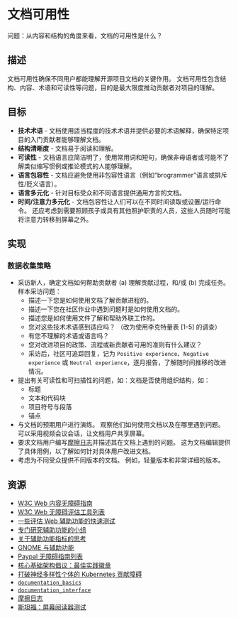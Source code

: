 # 文档可用性

问题：从内容和结构的角度来看，文档的可用性是什么？


## 描述

文档可用性确保不同用户都能理解开源项目文档的关键作用。 文档可用性包含结构、内容、术语和可读性等问题，目的是最大限度推动贡献者对项目的理解。


## 目标
* **技术术语** - 文档使用适当程度的技术术语并提供必要的术语解释，确保特定项目的入门贡献者能够理解文档。
* **结构清晰度** - 文档易于阅读和理解。
* **可读性** - 文档语言应简洁明了，使用常用词和短句，确保非母语者或可能不了解类似缩写惯例或推论模式的人能够理解。
* **语言包容性** - 文档应避免使用非包容性语言（例如“brogrammer”语言或排斥性/贬义语言）。
* **语言多元化** - 针对目标受众和不同语言提供通用方言的文档。
* **时间/注意力多元化** - 文档包容性让人们可以在不同时间读取或设置/运行命令。 还应考虑到需要照顾孩子或具有其他照护职责的人员，这些人员随时可能将注意力转移到屏幕之外。

## 实现

### 数据收集策略

* 采访新人，确定文档如何帮助贡献者 (a) 理解贡献过程，和/或 (b) 完成任务。 样本采访问题：
  * 描述一下您是如何使用文档了解贡献进程的。
  * 描述一下您在社区作业中遇到问题时是如何使用文档的。
  * 描述您是如何使用文件了解和帮助外联工作的。
  * 您对这些技术术语感到适应吗？ （改为使用李克特量表 [1-5] 的调查）
  * 有您不理解的术语或语言吗？
  * 您对改进项目的政策、流程或新贡献者可用的准则有什么建议？
  * 采访后，社区可追踪回复，记为 `Positive experience`、`Negative experience` 或 `Neutral experience`，逐月报告，了解随时间推移的改进情况。
* 提出有关可读性和可扫描性的问题，如：文档是否使用组织结构，如：
  * 标题
  * 文本和代码块
  * 项目符号与段落
  * 锚点
* 与文档的预期用户进行演练。 观察他们如何使用文档以及在哪里遇到问题。 可以采用视频会议会话，让文档用户共享屏幕。
* 要求文档用户编写[摩擦日志](https://devrel.net/developer-experience/an-introduction-to-friction-logging)并描述其在文档上遇到的问题。 这为文档编辑提供了具体用例，以了解如何针对具体用户改进文档。
* 考虑为不同受众提供不同版本的文档。 例如，轻量版本和非常详细的版本。



## 资源

* [W3C Web 内容无障碍指南](https://www.w3.org/WAI/standards-guidelines/wcag/)
* [W3C Web 无障碍评估工具列表](https://www.w3.org/WAI/ER/tools/)
* [一些评估 Web 辅助功能的快速测试](https://a11yproject.com/#Quick-tests)
* [专门研究辅助功能的小组](https://knowbility.org/services/document-accessibility/)
* [关于辅助功能指标的思考](https://www.boia.org/blog/3-times-accessibility-and-disability-stats-matter-and-3-times-they-dont)
* [GNOME 与辅助功能 ](https://wiki.gnome.org/Accessibility)
* [Paypal 无障碍指南列表](http://paypal.github.io/a11y/)
* [核心基础架构倡议：最佳实践徽章](https://bestpractices.coreinfrastructure.org/en)
* [打破神经多样性个体的 Kubernetes 贡献障碍](https://static.sched.com/hosted_files/kcsna2019/05/Breaking%20Down%20Barriers%20to%20Kubernetes%20Contribution%20for%20Neurodivergent%20Individuals%20%282%29.pdf)
* [`documentation_basics`](https://github.com/coreinfrastructure/best-practices-badge/blob/master/doc/criteria.md#documentation_basics)
* [`documentation_interface`](https://github.com/coreinfrastructure/best-practices-badge/blob/master/doc/criteria.md#documentation_interface)
* [摩擦日志](https://devrel.net/developer-experience/an-introduction-to-friction-logging)
* [斯坦福：屏幕阅读器测试](https://soap.stanford.edu/tips/screen-reader-testing)
